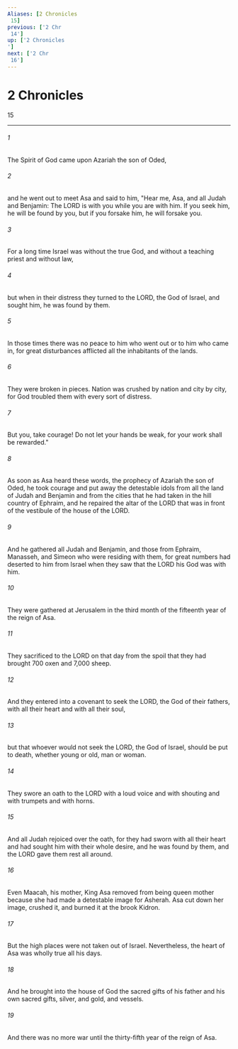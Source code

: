 ```yaml
---
Aliases: [2 Chronicles 15]
previous: ['2 Chr 14']
up: ['2 Chronicles']
next: ['2 Chr 16']
---
```

# 2 Chronicles 15

***
 

###### 1 
The Spirit of God came upon Azariah the son of Oded,  

###### 2 
and he went out to meet Asa and said to him, "Hear me, Asa, and all Judah and Benjamin: The LORD is with you while you are with him. If you seek him, he will be found by you, but if you forsake him, he will forsake you.  

###### 3 
For a long time Israel was without the true God, and without a teaching priest and without law,  

###### 4 
but when in their distress they turned to the LORD, the God of Israel, and sought him, he was found by them.  

###### 5 
In those times there was no peace to him who went out or to him who came in, for great disturbances afflicted all the inhabitants of the lands.  

###### 6 
They were broken in pieces. Nation was crushed by nation and city by city, for God troubled them with every sort of distress.  

###### 7 
But you, take courage! Do not let your hands be weak, for your work shall be rewarded."  

###### 8 
As soon as Asa heard these words, the prophecy of Azariah the son of Oded, he took courage and put away the detestable idols from all the land of Judah and Benjamin and from the cities that he had taken in the hill country of Ephraim, and he repaired the altar of the LORD that was in front of the vestibule of the house of the LORD.  

###### 9 
And he gathered all Judah and Benjamin, and those from Ephraim, Manasseh, and Simeon who were residing with them, for great numbers had deserted to him from Israel when they saw that the LORD his God was with him.  

###### 10 
They were gathered at Jerusalem in the third month of the fifteenth year of the reign of Asa.  

###### 11 
They sacrificed to the LORD on that day from the spoil that they had brought 700 oxen and 7,000 sheep.  

###### 12 
And they entered into a covenant to seek the LORD, the God of their fathers, with all their heart and with all their soul,  

###### 13 
but that whoever would not seek the LORD, the God of Israel, should be put to death, whether young or old, man or woman.  

###### 14 
They swore an oath to the LORD with a loud voice and with shouting and with trumpets and with horns.  

###### 15 
And all Judah rejoiced over the oath, for they had sworn with all their heart and had sought him with their whole desire, and he was found by them, and the LORD gave them rest all around.  

###### 16 
Even Maacah, his mother, King Asa removed from being queen mother because she had made a detestable image for Asherah. Asa cut down her image, crushed it, and burned it at the brook Kidron.  

###### 17 
But the high places were not taken out of Israel. Nevertheless, the heart of Asa was wholly true all his days.  

###### 18 
And he brought into the house of God the sacred gifts of his father and his own sacred gifts, silver, and gold, and vessels.  

###### 19 
And there was no more war until the thirty-fifth year of the reign of Asa.
